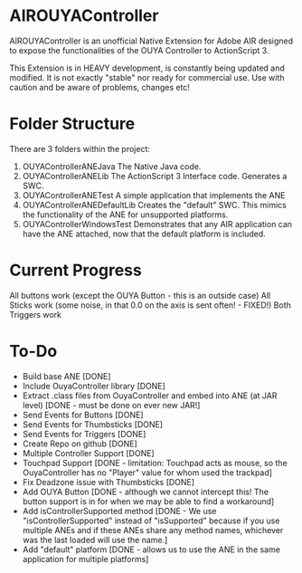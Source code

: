 AIROUYAController
=================

AIROUYAController is an unofficial Native Extension for Adobe AIR designed to expose the functionalities of the OUYA Controller to ActionScript 3.

This Extension is in HEAVY development, is constantly being updated and modified.  It is not exactly "stable" nor ready for commercial use.  Use with caution and be aware of problems, changes etc!

Folder Structure
================

There are 3 folders within the project:
1) OUYAControllerANEJava
The Native Java code.
2) OUYAControllerANELib
The ActionScript 3 Interface code.  Generates a SWC.
3) OUYAControllerANETest
A simple application that implements the ANE
4) OUYAControllerANEDefaultLib
Creates the "default" SWC.  This mimics the functionality of the ANE for unsupported platforms.
5) OUYAControllerWindowsTest
Demonstrates that any AIR application can have the ANE attached, now that the default platform is included.

Current Progress
================

All buttons work (except the OUYA Button - this is an outside case)
All Sticks work (some noise, in that 0.0 on the axis is sent often! - FIXED!)
Both Triggers work

To-Do
=====

* Build base ANE [DONE]
* Include OuyaController library [DONE]
* Extract .class files from OuyaController and embed into ANE (at JAR level) [DONE - must be done on ever new JAR!]
* Send Events for Buttons [DONE]
* Send Events for Thumbsticks [DONE]
* Send Events for Triggers [DONE]
* Create Repo on github [DONE]
* Multiple Controller Support [DONE]
* Touchpad Support [DONE - limitation: Touchpad acts as mouse, so the OuyaController has no "Player" value for whom used the trackpad]
* Fix Deadzone issue with Thumbsticks [DONE]
* Add OUYA Button [DONE - although we cannot intercept this!  The button support is in for when we may be able to find a workaround]
* Add isControllerSupported method [DONE - We use "isControllerSupported" instead of "isSupported" because if you use multiple ANEs and if these ANEs share any method names, whichever was the last loaded will use the name.]
* Add "default" platform [DONE - allows us to use the ANE in the same application for multiple platforms]